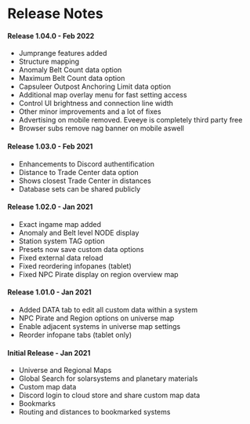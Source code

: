 # Release Notes

#### Release 1.04.0 - Feb 2022
- Jumprange features added
- Structure mapping
- Anomaly Belt Count data option
- Maximum Belt Count data option
- Capsuleer Outpost Anchoring Limit data option
- Additional map overlay menu for fast setting access
- Control UI brightness and connection line width
- Other minor improvements and a lot of fixes
- Advertising on mobile removed. Eveeye is completely third party free
- Browser subs remove nag banner on mobile aswell

#### Release 1.03.0 - Feb 2021
- Enhancements to Discord authentification  
- Distance to Trade Center data option  
- Shows closest Trade Center in distances  
- Database sets can be shared publicly
 
#### Release 1.02.0 - Jan 2021
 - Exact ingame map added 
 - Anomaly and Belt level NODE display 
 - Station system TAG option
 - Presets now save custom data options
 - Fixed external data reload
 - Fixed reordering infopanes (tablet)
 - Fixed NPC Pirate display on region overview map

#### Release 1.01.0 - Jan 2021
- Added DATA tab to edit all custom data within a system 
- NPC Pirate and Region options on universe map 
- Enable adjacent systems in universe map settings 
- Reorder infopane tabs (tablet only)

#### Initial Release - Jan 2021
 - Universe and Regional Maps
 - Global Search for solarsystems and planetary materials
 - Custom map data
 - Discord login to cloud store and share custom map data
 - Bookmarks
 - Routing and distances to bookmarked systems




<!--stackedit_data:
eyJoaXN0b3J5IjpbLTgxMjI5NDMyNCwzNDczMjc0MzksOTgzOD
MwMjU3LDg5NzU2OTI2NywtMTUyMjMxOTU1LC0xNDAzMDI3MDU3
LDIwOTQ3NDY3NjgsODM4NzM5MjM5LC0xMTA2NTgxNTI1LDQ4OT
k2OTA3NSwyMDA1NTA1NzUyLDEzNzMxOTk0OTAsMTMyMjM3NzI4
OSwtMTcxMzU0MTg4MCwtMTU4MzA4MjM0Myw3NjIxNDM4OTcsMT
g4MzQ4NTY4LDYzNjk4MjI0OCwxMTQ2MTE1OTkyLDEzOTcxNDk1
NTJdfQ==
-->